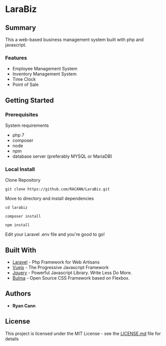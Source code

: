 # LaraBiz

## Summary

This a web-based business management system built with php and javascript.

### Features

* Employee Management System
* Inventory Management System
* Time Clock
* Point of Sale

## Getting Started

### Prerequisites

System requirements

* php 7
* composer
* node
* npm
* database server (preferably MYSQL or MariaDB)

### Local Install

Clone Repository

```
git clone https://github.com/RACANN/LaraBiz.git
```

Move to directory and install dependencies

```
cd larabiz
```
```
composer install
```
```
npm install
```

Edit your Laravel .env file and you're good to go!


## Built With

* [Laravel](https://laravel.com/) - Php Framework for Web Artisans  
* [Vuejs](https://vuejs.org/) - The Progressive Javascript Framework
* [Jquery](https://jquery.com/) - Powerful Javascript Library. Write Less Do More.
* [Bulma](https://bulma.io/) - Open Source CSS Framework based on Flexbox.

## Authors

* **Ryan Cann** 

## License

This project is licensed under the MIT License - see the [LICENSE.md](LICENSE.md) file for details
